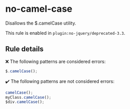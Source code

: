# no-camel-case

Disallows the $.camelCase utility.

This rule is enabled in `plugin:no-jquery/deprecated-3.3`.

## Rule details

❌ The following patterns are considered errors:
```js
$.camelCase();
```

✔️ The following patterns are not considered errors:
```js
camelCase();
myClass.camelCase();
$div.camelCase();
```
